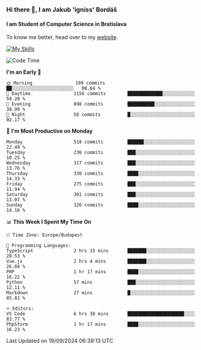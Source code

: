 ### Hi there 👋, I am Jakub 'igniss' Bordáš

#### I am Student of Computer Science in Bratislava
To know me better, head over to my [website](https://bordas.sk).

[![My Skills](https://skillicons.dev/icons?i=js,html,css,figma,svelte,java,kotlin,python,postgresql,typescript,nest,nodejs)](https://bordas.sk)


<!--START_SECTION:waka-->
![Code Time](http://img.shields.io/badge/Code%20Time-1%2C526%20hrs%2030%20mins-blue)

**I'm an Early 🐤** 

```text
🌞 Morning                199 commits         ██░░░░░░░░░░░░░░░░░░░░░░░   08.64 % 
🌆 Daytime                1156 commits        █████████████░░░░░░░░░░░░   50.20 % 
🌃 Evening                898 commits         ██████████░░░░░░░░░░░░░░░   38.99 % 
🌙 Night                  50 commits          █░░░░░░░░░░░░░░░░░░░░░░░░   02.17 % 
```
📅 **I'm Most Productive on Monday** 

```text
Monday                   518 commits         ██████░░░░░░░░░░░░░░░░░░░   22.49 % 
Tuesday                  236 commits         ███░░░░░░░░░░░░░░░░░░░░░░   10.25 % 
Wednesday                317 commits         ███░░░░░░░░░░░░░░░░░░░░░░   13.76 % 
Thursday                 330 commits         ████░░░░░░░░░░░░░░░░░░░░░   14.33 % 
Friday                   275 commits         ███░░░░░░░░░░░░░░░░░░░░░░   11.94 % 
Saturday                 301 commits         ███░░░░░░░░░░░░░░░░░░░░░░   13.07 % 
Sunday                   326 commits         ████░░░░░░░░░░░░░░░░░░░░░   14.16 % 
```


📊 **This Week I Spent My Time On** 

```text
🕑︎ Time Zone: Europe/Budapest

💬 Programming Languages: 
TypeScript               2 hrs 15 mins       ███████░░░░░░░░░░░░░░░░░░   28.53 % 
Vue.js                   2 hrs 4 mins        ███████░░░░░░░░░░░░░░░░░░   26.04 % 
PHP                      1 hr 17 mins        ████░░░░░░░░░░░░░░░░░░░░░   16.22 % 
Python                   57 mins             ███░░░░░░░░░░░░░░░░░░░░░░   12.11 % 
Markdown                 27 mins             █░░░░░░░░░░░░░░░░░░░░░░░░   05.81 % 

🔥 Editors: 
VS Code                  6 hrs 38 mins       █████████████████████░░░░   83.77 % 
PhpStorm                 1 hr 17 mins        ████░░░░░░░░░░░░░░░░░░░░░   16.23 % 
```


 Last Updated on 19/09/2024 06:39:13 UTC
<!--END_SECTION:waka-->
